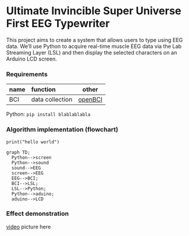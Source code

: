 # Ultimate Invincible Super Universe First EEG Typewriter

This project aims to create a system that allows users to type using EEG data. We’ll use Python to acquire real-time muscle EEG data via the Lab Streaming Layer (LSL) and then display the selected characters on an Arduino LCD screen.

### Requirements

| name        | function |  other  |
| :--------  | :-----  | :----:  |
| BCI | data collection|[openBCI](openBCI.com)|

Python: `pip install blablablabla`

### Algorithm implementation (flowchart)

````
print("hello world")
````

```mermaid
graph TD;
  Python-->screen
  Python-->sound
  sound-->EEG
  screen-->EEG
  EEG-->BCI;
  BCI-->LSL;
  LSL-->Python;
  Python-->aduino;
  aduino-->LCD
```

### Effect demonstration

[video](https://www.bilibili.com)
picture here
